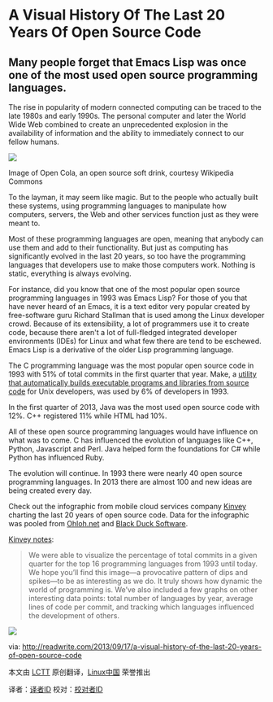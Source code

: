 A Visual History Of The Last 20 Years Of Open Source Code
==========
Many people forget that Emacs Lisp was once one of the most used open source programming languages. 
----------
The rise in popularity of modern connected computing can be traced to the late 1980s and early 1990s. The personal computer and later the World Wide Web combined to create an unprecedented explosion in the availability of information and the ability to immediately connect to our fellow humans. 

![](http://readwrite.com/files/opencola_wikipedia.jpg)

Image of Open Cola, an open source soft drink, courtesy Wikipedia Commons

To the layman, it may seem like magic. But to the people who actually built these systems, using programming languages to manipulate how computers, servers, the Web and other services function just as they were meant to.

Most of these programming languages are open, meaning that anybody can use them and add to their functionality. But just as computing has significantly evolved in the last 20 years, so too have the programming languages that developers use to make those computers work. Nothing is static, everything is always evolving. 

For instance, did you know that one of the most popular open source programming languages in 1993 was Emacs Lisp? For those of you that have never heard of an Emacs, it is a text editor very popular created by free-software guru Richard Stallman that is used among the Linux developer crowd. Because of its extensibility, a lot of programmers use it to create code, because there aren't a lot of full-fledged integrated developer environments (IDEs) for Linux and what few there are tend to be eschewed. Emacs Lisp is a derivative of the older Lisp programming language. 

The C programming language was the most popular open source code in 1993 with 51% of total commits in the first quarter that year. Make, a [utility that automatically builds executable programs and libraries from source code][1] for Unix developers, was used by 6% of developers in 1993.

In the first quarter of 2013, Java was the most used open source code with 12%. C++ registered 11% while HTML had 10%.

All of these open source programming languages would have influence on what was to come. C has influenced the evolution of languages like C++, Python, Javascript and Perl. Java helped form the foundations for C# while Python has influenced Ruby. 

The evolution will continue. In 1993 there were nearly 40 open source programming languages. In 2013 there are almost 100 and new ideas are being created every day. 

Check out the infographic from mobile cloud services company [Kinvey][2] charting the last 20 years of open source code. Data for the infographic was pooled from [Ohloh.net][3] and [Black Duck Software][4]. 

[Kinvey notes][5]:

> We were able to visualize the percentage of total commits in a given quarter for the top 16 programming languages from 1993 until today. We hope you’ll find this image—a provocative pattern of dips and spikes—to be as interesting as we do. It truly shows how dynamic the world of programming is. We’ve also included a few graphs on other interesting data points: total number of languages by year, average lines of code per commit, and tracking which languages influenced the development of others.

![](http://readwrite.com/files/open_source_code_history_kinvey_800.jpg)


via: http://readwrite.com/2013/09/17/a-visual-history-of-the-last-20-years-of-open-source-code

本文由 [LCTT][] 原创翻译，[Linux中国][] 荣誉推出

译者：[译者ID][] 校对：[校对者ID][]

[LCTT]:https://github.com/LCTT/TranslateProject
[Linux中国]:http://linux.cn/portal.php
[译者ID]:http://linux.cn/space/译者ID
[校对者ID]:http://linux.cn/space/校对者ID

[1]:http://en.wikipedia.org/wiki/Make_(software)
[2]:http://www.kinvey.com/
[3]:http://www.ohloh.net/
[4]:http://www.blackducksoftware.com/
[5]:http://www.kinvey.com/blog/3242/a-brief-history-of-open-source-code-infographic